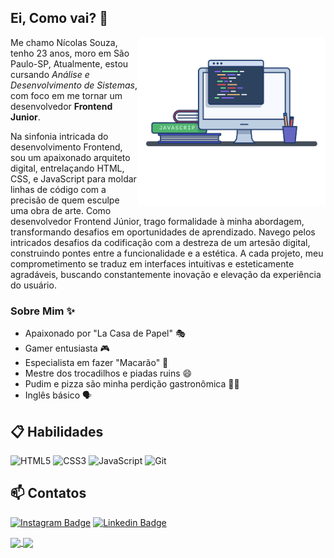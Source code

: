 ## Ei, Como vai? 👋

<img align="right" src="image.png" width="300"/> 

Me chamo Nícolas Souza, tenho 23 anos, moro em São Paulo-SP, Atualmente, estou cursando *Análise e Desenvolvimento de Sistemas*, com foco em me tornar um desenvolvedor **Frontend Junior**.

Na sinfonia intricada do desenvolvimento Frontend, sou um apaixonado arquiteto digital, entrelaçando HTML, CSS, e JavaScript para moldar linhas de código com a precisão de quem esculpe uma obra de arte. Como desenvolvedor Frontend Júnior, trago formalidade à minha abordagem, transformando desafios em oportunidades de aprendizado. Navego pelos intricados desafios da codificação com a destreza de um artesão digital, construindo pontes entre a funcionalidade e a estética. A cada projeto, meu comprometimento se traduz em interfaces intuitivas e esteticamente agradáveis, buscando constantemente inovação e elevação da experiência do usuário.

### Sobre Mim ✨

- Apaixonado por "La Casa de Papel" 🎭
- Gamer entusiasta 🎮
- Especialista em fazer "Macarão" 🌿
- Mestre dos trocadilhos e piadas ruins 😄
- Pudim e pizza são minha perdição gastronômica 🍮🍕
- Inglês básico 🗣️

## 📋 Habilidades

![HTML5](https://img.shields.io/badge/html5-%23E34F26.svg?style=for-the-badge&logo=html5&logoColor=white)
![CSS3](https://img.shields.io/badge/css3-%231572B6.svg?style=for-the-badge&logo=css3&logoColor=white)
![JavaScript](https://img.shields.io/badge/javascript-%23323330.svg?style=for-the-badge&logo=javascript&logoColor=%23F7DF1E)
![Git](https://img.shields.io/badge/git-%23F05033.svg?style=for-the-badge&logo=git&logoColor=white)

## 📫 Contatos

[![Instagram Badge](https://img.shields.io/badge/@nicksouzadev-2D425E?style=flat&labelColor=2D425E&logo=instagram&logoColor=white&link=https://instagram.com/nicksouzadev)](https://instagram.com/nicksouzadev)
[![Linkedin Badge](https://img.shields.io/badge/Nícolas%20Souza-2D425E?style=flat&logo=Linkedin&logoColor=white&link=https://www.linkedin.com/in/nícolas-souza-6082542a7/)](https://www.linkedin.com/in/nícolas-souza-6082542a7/) 

<a href="https://github.com/nicksouzadev/github-readme-stats">
  <img height=200 align="center" src="https://github-readme-stats.vercel.app/api?username=nicksouzadev" />
</a>
<a href="https://github.com/nicksouzadev/convoychat">
  <img height=200 align="center" src="https://github-readme-stats.vercel.app/api/top-langs/?username=nicksouzadev&layout=donut&langs_count=8&card_width=320" />
</a>
